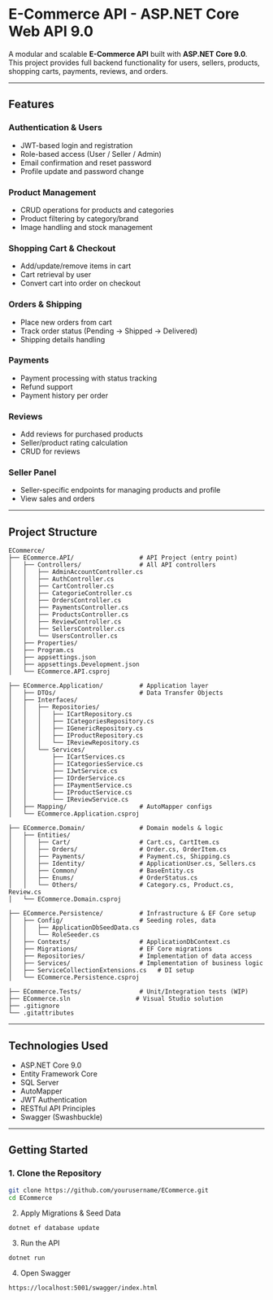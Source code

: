 # E-Commerce API - ASP.NET Core Web API 9.0

A modular and scalable **E-Commerce API** built with **ASP.NET Core 9.0**.  
This project provides full backend functionality for users, sellers, products, shopping carts, payments, reviews, and orders.

---

## Features

### Authentication & Users
- JWT-based login and registration
- Role-based access (User / Seller / Admin)
- Email confirmation and reset password
- Profile update and password change

### Product Management
- CRUD operations for products and categories
- Product filtering by category/brand
- Image handling and stock management

### Shopping Cart & Checkout
- Add/update/remove items in cart
- Cart retrieval by user
- Convert cart into order on checkout

### Orders & Shipping
- Place new orders from cart
- Track order status (Pending → Shipped → Delivered)
- Shipping details handling

### Payments
- Payment processing with status tracking
- Refund support
- Payment history per order

### Reviews
- Add reviews for purchased products
- Seller/product rating calculation
- CRUD for reviews

### Seller Panel
- Seller-specific endpoints for managing products and profile
- View sales and orders

---

## Project Structure

```
ECommerce/
├── ECommerce.API/                  # API Project (entry point)
│   ├── Controllers/                # All API controllers
│   │   ├── AdminAccountController.cs
│   │   ├── AuthController.cs
│   │   ├── CartController.cs
│   │   ├── CategorieController.cs
│   │   ├── OrdersController.cs
│   │   ├── PaymentsController.cs
│   │   ├── ProductsController.cs
│   │   ├── ReviewController.cs
│   │   ├── SellersController.cs
│   │   └── UsersController.cs
│   ├── Properties/
│   ├── Program.cs
│   ├── appsettings.json
│   ├── appsettings.Development.json
│   └── ECommerce.API.csproj

├── ECommerce.Application/          # Application layer
│   ├── DTOs/                       # Data Transfer Objects
│   ├── Interfaces/
│   │   ├── Repositories/
│   │   │   ├── ICartRepository.cs
│   │   │   ├── ICategoriesRepository.cs
│   │   │   ├── IGenericRepository.cs
│   │   │   ├── IProductRepository.cs
│   │   │   └── IReviewRepository.cs
│   │   └── Services/
│   │       ├── ICartServices.cs
│   │       ├── ICategoriesService.cs
│   │       ├── IJwtService.cs
│   │       ├── IOrderService.cs
│   │       ├── IPaymentService.cs
│   │       ├── IProductService.cs
│   │       └── IReviewService.cs
│   ├── Mapping/                    # AutoMapper configs
│   └── ECommerce.Application.csproj

├── ECommerce.Domain/               # Domain models & logic
│   ├── Entities/
│   │   ├── Cart/                   # Cart.cs, CartItem.cs
│   │   ├── Orders/                 # Order.cs, OrderItem.cs
│   │   ├── Payments/               # Payment.cs, Shipping.cs
│   │   ├── Identity/               # ApplicationUser.cs, Sellers.cs
│   │   ├── Common/                 # BaseEntity.cs
│   │   ├── Enums/                  # OrderStatus.cs
│   │   └── Others/                 # Category.cs, Product.cs, Review.cs
│   └── ECommerce.Domain.csproj

├── ECommerce.Persistence/          # Infrastructure & EF Core setup
│   ├── Config/                     # Seeding roles, data
│   │   ├── ApplicationDbSeedData.cs
│   │   └── RoleSeeder.cs
│   ├── Contexts/                   # ApplicationDbContext.cs
│   ├── Migrations/                 # EF Core migrations
│   ├── Repositories/               # Implementation of data access
│   ├── Services/                   # Implementation of business logic
│   ├── ServiceCollectionExtensions.cs   # DI setup
│   └── ECommerce.Persistence.csproj

├── ECommerce.Tests/                # Unit/Integration tests (WIP)
├── ECommerce.sln                  # Visual Studio solution
├── .gitignore
└── .gitattributes

```

---

## Technologies Used

- ASP.NET Core 9.0  
- Entity Framework Core  
- SQL Server  
- AutoMapper  
- JWT Authentication  
- RESTful API Principles  
- Swagger (Swashbuckle)

---

## Getting Started

### 1. Clone the Repository
```bash
git clone https://github.com/yourusername/ECommerce.git
cd ECommerce
```
2. Apply Migrations & Seed Data
```
dotnet ef database update
```
3. Run the API
```
dotnet run
```
4. Open Swagger
```
https://localhost:5001/swagger/index.html
```
